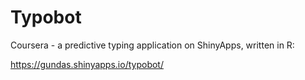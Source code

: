 # Typobot
Coursera - a predictive typing application on ShinyApps, written in R:

https://gundas.shinyapps.io/typobot/


